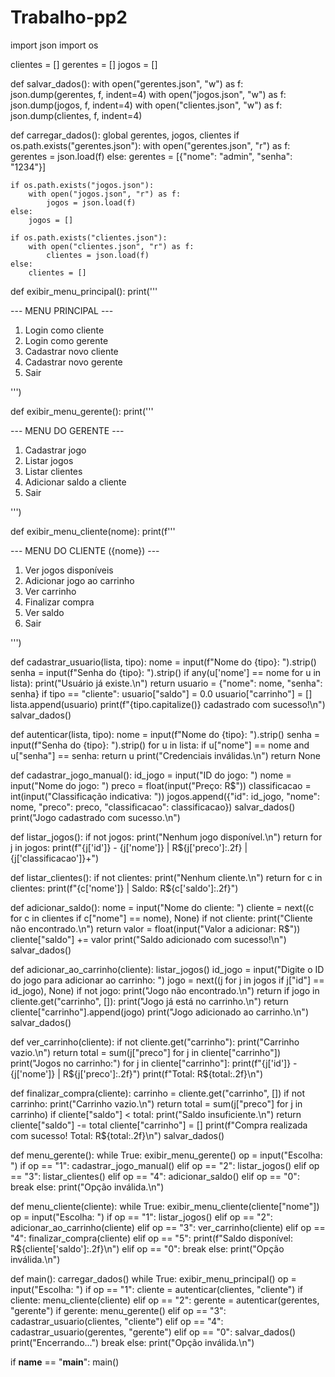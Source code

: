 # Trabalho-pp2

import json
import os

clientes = []
gerentes = []
jogos = []

def salvar_dados():
    with open("gerentes.json", "w") as f:
        json.dump(gerentes, f, indent=4)
    with open("jogos.json", "w") as f:
        json.dump(jogos, f, indent=4)
    with open("clientes.json", "w") as f:
        json.dump(clientes, f, indent=4)

def carregar_dados():
    global gerentes, jogos, clientes
    if os.path.exists("gerentes.json"):
        with open("gerentes.json", "r") as f:
            gerentes = json.load(f)
    else:
        gerentes = [{"nome": "admin", "senha": "1234"}]

    if os.path.exists("jogos.json"):
        with open("jogos.json", "r") as f:
            jogos = json.load(f)
    else:
        jogos = []

    if os.path.exists("clientes.json"):
        with open("clientes.json", "r") as f:
            clientes = json.load(f)
    else:
        clientes = []

def exibir_menu_principal():
    print('''

--- MENU PRINCIPAL ---

1. Login como cliente
2. Login como gerente
3. Cadastrar novo cliente
4. Cadastrar novo gerente
0. Sair

''')

def exibir_menu_gerente():
    print('''

--- MENU DO GERENTE ---

1. Cadastrar jogo
2. Listar jogos
3. Listar clientes
4. Adicionar saldo a cliente
0. Sair

''')

def exibir_menu_cliente(nome):
    print(f'''

--- MENU DO CLIENTE ({nome}) ---

1. Ver jogos disponíveis
2. Adicionar jogo ao carrinho
3. Ver carrinho
4. Finalizar compra
5. Ver saldo
0. Sair

''')

def cadastrar_usuario(lista, tipo):
    nome = input(f"Nome do {tipo}: ").strip()
    senha = input(f"Senha do {tipo}: ").strip()
    if any(u['nome'] == nome for u in lista):
        print("Usuário já existe.\n")
        return
    usuario = {"nome": nome, "senha": senha}
    if tipo == "cliente":
        usuario["saldo"] = 0.0
        usuario["carrinho"] = []
    lista.append(usuario)
    print(f"{tipo.capitalize()} cadastrado com sucesso!\n")
    salvar_dados()

def autenticar(lista, tipo):
    nome = input(f"Nome do {tipo}: ").strip()
    senha = input(f"Senha do {tipo}: ").strip()
    for u in lista:
        if u["nome"] == nome and u["senha"] == senha:
            return u
    print("Credenciais inválidas.\n")
    return None

def cadastrar_jogo_manual():
    id_jogo = input("ID do jogo: ")
    nome = input("Nome do jogo: ")
    preco = float(input("Preço: R$"))
    classificacao = int(input("Classificação indicativa: "))
    jogos.append({"id": id_jogo, "nome": nome, "preco": preco, "classificacao": classificacao})
    salvar_dados()
    print("Jogo cadastrado com sucesso.\n")

def listar_jogos():
    if not jogos:
        print("Nenhum jogo disponível.\n")
        return
    for j in jogos:
        print(f"{j['id']} - {j['nome']} | R${j['preco']:.2f} | {j['classificacao']}+")

def listar_clientes():
    if not clientes:
        print("Nenhum cliente.\n")
        return
    for c in clientes:
        print(f"{c['nome']} | Saldo: R${c['saldo']:.2f}")

def adicionar_saldo():
    nome = input("Nome do cliente: ")
    cliente = next((c for c in clientes if c["nome"] == nome), None)
    if not cliente:
        print("Cliente não encontrado.\n")
        return
    valor = float(input("Valor a adicionar: R$"))
    cliente["saldo"] += valor
    print("Saldo adicionado com sucesso!\n")
    salvar_dados()

def adicionar_ao_carrinho(cliente):
    listar_jogos()
    id_jogo = input("Digite o ID do jogo para adicionar ao carrinho: ")
    jogo = next((j for j in jogos if j["id"] == id_jogo), None)
    if not jogo:
        print("Jogo não encontrado.\n")
        return
    if jogo in cliente.get("carrinho", []):
        print("Jogo já está no carrinho.\n")
        return
    cliente["carrinho"].append(jogo)
    print("Jogo adicionado ao carrinho.\n")
    salvar_dados()

def ver_carrinho(cliente):
    if not cliente.get("carrinho"):
        print("Carrinho vazio.\n")
        return
    total = sum(j["preco"] for j in cliente["carrinho"])
    print("Jogos no carrinho:")
    for j in cliente["carrinho"]:
        print(f"{j['id']} - {j['nome']} | R${j['preco']:.2f}")
    print(f"Total: R${total:.2f}\n")

def finalizar_compra(cliente):
    carrinho = cliente.get("carrinho", [])
    if not carrinho:
        print("Carrinho vazio.\n")
        return
    total = sum(j["preco"] for j in carrinho)
    if cliente["saldo"] < total:
        print("Saldo insuficiente.\n")
        return
    cliente["saldo"] -= total
    cliente["carrinho"] = []
    print(f"Compra realizada com sucesso! Total: R${total:.2f}\n")
    salvar_dados()

def menu_gerente():
    while True:
        exibir_menu_gerente()
        op = input("Escolha: ")
        if op == "1":
            cadastrar_jogo_manual()
        elif op == "2":
            listar_jogos()
        elif op == "3":
            listar_clientes()
        elif op == "4":
            adicionar_saldo()
        elif op == "0":
            break
        else:
            print("Opção inválida.\n")

def menu_cliente(cliente):
    while True:
        exibir_menu_cliente(cliente["nome"])
        op = input("Escolha: ")
        if op == "1":
            listar_jogos()
        elif op == "2":
            adicionar_ao_carrinho(cliente)
        elif op == "3":
            ver_carrinho(cliente)
        elif op == "4":
            finalizar_compra(cliente)
        elif op == "5":
            print(f"Saldo disponível: R${cliente['saldo']:.2f}\n")
        elif op == "0":
            break
        else:
            print("Opção inválida.\n")

def main():
    carregar_dados()
    while True:
        exibir_menu_principal()
        op = input("Escolha: ")
        if op == "1":
            cliente = autenticar(clientes, "cliente")
            if cliente:
                menu_cliente(cliente)
        elif op == "2":
            gerente = autenticar(gerentes, "gerente")
            if gerente:
                menu_gerente()
        elif op == "3":
            cadastrar_usuario(clientes, "cliente")
        elif op == "4":
            cadastrar_usuario(gerentes, "gerente")
        elif op == "0":
            salvar_dados()
            print("Encerrando...")
            break
        else:
            print("Opção inválida.\n")

if __name__ == "__main__":
    main()
